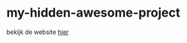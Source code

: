 # my-hidden-awesome-project

bekijk de website [hier](https://vinson321.github.io/my-hidden-awesome-project/)
